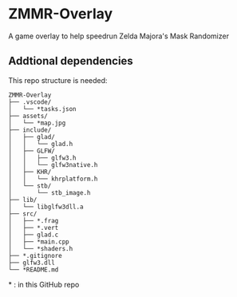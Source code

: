 # ZMMR-Overlay
A game overlay to help speedrun Zelda Majora's Mask Randomizer

## Addtional dependencies
This repo structure is needed:  

```
ZMMR-Overlay   
├── .vscode/
│   └── *tasks.json
├── assets/
│   └── *map.jpg
├── include/
│   ├── glad/
│   │   └── glad.h
│   ├── GLFW/
│   │   ├── glfw3.h
│   │   └── glfw3native.h
│   ├── KHR/
│   │   └── khrplatform.h
│   └── stb/
│       └── stb_image.h
├── lib/
│   └── libglfw3dll.a
├── src/
│   ├── *.frag
│   ├── *.vert
│   ├── glad.c
│   ├── *main.cpp
│   └── *shaders.h
├── *.gitignore
├── glfw3.dll
└── *README.md
```
\* : in this GitHub repo
